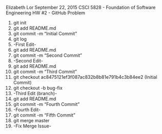 Elizabeth Lor
September 22, 2015
CSCI 5828 - Foundation of Software Engineering
HW #2 - GitHub Problem

1. git init
2. git add README.md
3. git commit -m “Initial Commit”
4. git log 
5. -First Edit-
6. git add README.md
7. git commit -m “Second Commit”
8. -Second Edit-
9. git add README.md
10. git commit -m “Third Commit”
11. git checkout ac8475121ef3f087ac832b8b81e791b4c3b84ee2 (Initial Commit)
12. git checkout -b bug-fix
13. -Third Edit (branch)-
14. git add README.md
15. git commit -m “Fourth Commit”
16. -Fourth Edit-
17. git commit -m “Fifth Commit”
18. git merge master
19. -Fix Merge Issue-
